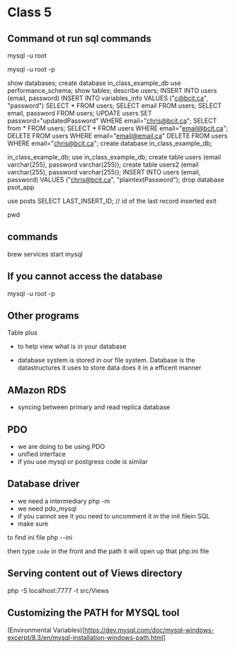 # Class 5

## Command ot run sql commands
mysql -u root

mysql -u root -p

show databases;
create database in_class_example_db
use performance_schema;
show tables;
describe users;
INSERT INTO users (email, password)
INSERT INTO variables_info VALUES ("c@bcit.ca", "password")
SELECT * FROM users;
SELECT email FROM users;
SELECT email, password FROM users;
UPDATE users SET password="updatedPassword" WHERE email="chris@bcit.ca";
SELECT from * FROM users;
SELECT * FROM users WHERE email="email@bcit.ca";
DELETE FROM users WHERE email="email@email.ca"
DELETE FROM users WHERE email="chris@bcit.ca";
create database in_class_example_db;

in_class_example_db;
use in_class_example_db;
create table users (email varchar(255), password varchar(255));
create table users2 (email varchar(255), password varchar(255));
INSERT INTO users (email, password) VALUES ("chris@bcit.ca", "plaintextPassword");
drop database psot_app


use posts
SELECT LAST_INSERT_ID;  // id of the last record inserted
exit

pwd

## commands
brew services start mysql

## If you cannot access the database
mysql -u root -p    

## Other programs
Table plus
- to help view what is in your database

- database system is stored in our file system. Database is the datastructures it uses to store data does it in a efficent manner 

## AMazon RDS
- syncing between primary and read replica database

## PDO
- we are doing to be using PDO
- unified interface
- if you use mysql or postgress code is similar

## Database driver
- we need a intermediary
php -m
- we need pdo_mysql
- if you cannot see it you need to uncomment it in the init filein SQL
- make sure 

to find ini file
php --ini

then type `code` in the front and the path it will open up that php.ini file

## Serving content out of Views directory
php -S localhost:7777 -t src/Views

## Customizing the PATH for MYSQL tool
(Environmental Variables)[https://dev.mysql.com/doc/mysql-windows-excerpt/8.3/en/mysql-installation-windows-path.html]
